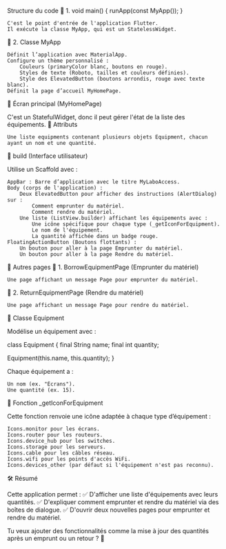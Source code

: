Structure du code
📌 1. void main() { runApp(const MyApp()); }

    C'est le point d'entrée de l'application Flutter.
    Il exécute la classe MyApp, qui est un StatelessWidget.

📌 2. Classe MyApp

    Définit l’application avec MaterialApp.
    Configure un thème personnalisé :
        Couleurs (primaryColor blanc, boutons en rouge).
        Styles de texte (Roboto, tailles et couleurs définies).
        Style des ElevatedButton (boutons arrondis, rouge avec texte blanc).
    Définit la page d’accueil MyHomePage.

🔹 Écran principal (MyHomePage)

C'est un StatefulWidget, donc il peut gérer l'état de la liste des équipements.
🔸 Attributs

    Une liste equipments contenant plusieurs objets Equipment, chacun ayant un nom et une quantité.

🔸 build (Interface utilisateur)

Utilise un Scaffold avec :

    AppBar : Barre d’application avec le titre MyLaboAccess.
    Body (corps de l'application) :
        Deux ElevatedButton pour afficher des instructions (AlertDialog) sur :
            Comment emprunter du matériel.
            Comment rendre du matériel.
        Une liste (ListView.builder) affichant les équipements avec :
            Une icône spécifique pour chaque type (_getIconForEquipment).
            Le nom de l'équipement.
            La quantité affichée dans un badge rouge.
    FloatingActionButton (Boutons flottants) :
        Un bouton pour aller à la page Emprunter du matériel.
        Un bouton pour aller à la page Rendre du matériel.

🔹 Autres pages
📌 1. BorrowEquipmentPage (Emprunter du matériel)

    Une page affichant un message Page pour emprunter du matériel.

📌 2. ReturnEquipmentPage (Rendre du matériel)

    Une page affichant un message Page pour rendre du matériel.

🔹 Classe Equipment

Modélise un équipement avec :

class Equipment {
final String name;
final int quantity;

Equipment(this.name, this.quantity);
}

Chaque équipement a :

    Un nom (ex. "Écrans").
    Une quantité (ex. 15).

🔹 Fonction _getIconForEquipment

Cette fonction renvoie une icône adaptée à chaque type d’équipement :

    Icons.monitor pour les écrans.
    Icons.router pour les routeurs.
    Icons.device_hub pour les switches.
    Icons.storage pour les serveurs.
    Icons.cable pour les câbles réseau.
    Icons.wifi pour les points d'accès WiFi.
    Icons.devices_other (par défaut si l'équipement n'est pas reconnu).

🛠 Résumé

Cette application permet : ✅ D'afficher une liste d'équipements avec leurs quantités.
✅ D'expliquer comment emprunter et rendre du matériel via des boîtes de dialogue.
✅ D'ouvrir deux nouvelles pages pour emprunter et rendre du matériel.

Tu veux ajouter des fonctionnalités comme la mise à jour des quantités après un emprunt ou un retour ? 🚀